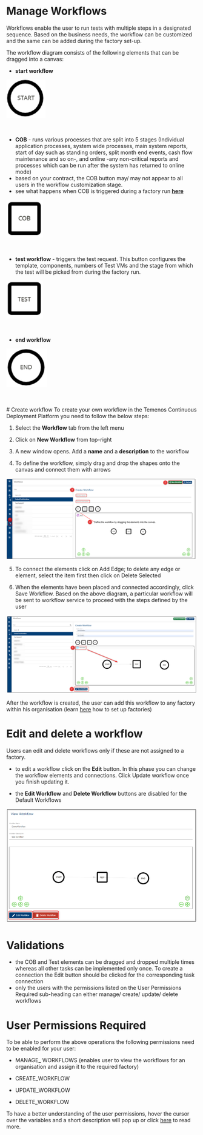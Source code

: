 # Manage Workflows

Workflows enable the user to run tests with multiple steps in a designated sequence. Based on the business needs, the workflow can be customized and the same can be added during the factory set-up.

The workflow diagram consists of the following elements that can be dragged into a canvas:

- **start workflow**

 ![](./images/start-workflow.png) 

<br>

 - **COB** -  runs various processes that are split into 5 stages (Individual application processes,  system wide processes, main system reports,  start of day such as standing orders, split month end events, cash flow maintenance and so on-, and online -any non-critical reports and processes which can be run after the system has returned to online mode)
  -  based on your contract, the COB button may/ may not appear to all users in the workflow customization stage. 
  -  see what happens when COB is triggered during a factory run **[here](http://documentation.temenos.cloud/home/techguides/trigger-cob.html)**
 
 ![](./images/workflow-cob.png) 



<br>

 - **test workflow** - triggers the test request. This button configures the template, components, numbers of Test VMs and the stage from which the test will be picked from during the factory run. 

 ![](./images/workflow-test.png)


<br>

- **end workflow**

 ![](./images/end-workflow.png) 

<br>
</br>
# Create workflow 
To create your own workflow in the Temenos Continuous Deployment Platform you need to follow the below steps:

1. Select the **Workflow** tab from the left menu

2. Click on **New Workflow** from top-right

3. A new window opens. Add a **name** and a **description** to the workflow

4. To define the workflow, simply drag and drop the shapes onto the canvas and connect them with arrows

  ![](./images/workflow-tab.png) 


5. To connect the elements click on Add Edge; to delete any edge or element, select the item first then click on Delete Selected

6. When the elements have been placed and connected accordingly, click Save Workflow. Based on the above diagram, a particular workflow will be sent to workflow service to proceed with the steps defined by the user

 ![](./images/add-edge.png)

After the workflow is created, the user can add this workflow to any factory within his organisation (learn [here](http://documentation.temenos.cloud/home/techguides/automated-factories.html) how to set up factories)

# Edit and delete a workflow
Users can edit and delete workflows only if these are not assigned to a factory.

- to edit a workflow click on the **Edit** button. In this phase you can change the workflow elements and connections. Click Update workflow once you finish updating it.

- the **Edit Workflow** and **Delete Workflow** buttons are disabled for the Default Workflows

 ![](./images/workflow-edit-delete.png) 

# Validations 
- the COB and Test elements can be dragged and dropped multiple times whereas all other tasks can be implemented only once. To create a connection the Edit button should be clicked for the corresponding task connection
- only the users with the permissions listed on the User Permissions Required sub-heading can either manage/ create/ update/ delete workflows

# User Permissions Required 
To be able to perform the above operations the following permissions need to be enabled for your user:

- MANAGE_ WORKFLOWS (enables user to view the workflows for an organisation and assign it to the required factory)

- CREATE_WORKFLOW 

- UPDATE_WORKFLOW 

- DELETE_WORKFLOW 

To have a better understanding of the user permissions, hover the cursor over the variables and a short description will pop up or click [here](http://documentation.temenos.cloud/home/techguides/user-permissions) to read more.

